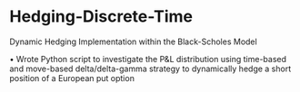 # Hedging-Discrete-Time

Dynamic Hedging Implementation within the Black-Scholes Model

•	Wrote Python script to investigate the P&L distribution using time-based and move-based delta/delta-gamma strategy to dynamically hedge a short position of a European put option
